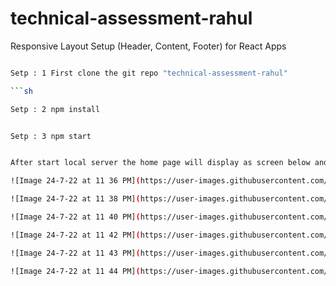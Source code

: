 # technical-assessment-rahul

Responsive Layout Setup (Header, Content, Footer) for React Apps

```sh

Setp : 1 First clone the git repo "technical-assessment-rahul"

```sh

Setp : 2 npm install


Setp : 3 npm start


After start local server the home page will display as screen below and others screens :

![Image 24-7-22 at 11 36 PM](https://user-images.githubusercontent.com/21281276/180654830-d36525bd-5e46-470b-b020-44a299b08e65.JPG)

![Image 24-7-22 at 11 38 PM](https://user-images.githubusercontent.com/21281276/180654912-05c56d18-e5b7-4c42-a60e-761bc8d43dd8.JPG)

![Image 24-7-22 at 11 40 PM](https://user-images.githubusercontent.com/21281276/180654966-9187fe8b-5780-41a1-8299-a079b3986f20.JPG)

![Image 24-7-22 at 11 42 PM](https://user-images.githubusercontent.com/21281276/180655081-5f2aa0c1-c1aa-4d9b-b0e8-cdfd524ba779.JPG)

![Image 24-7-22 at 11 43 PM](https://user-images.githubusercontent.com/21281276/180655123-3f51491b-b337-4de2-b42a-fcd2913a3e3c.JPG)

![Image 24-7-22 at 11 44 PM](https://user-images.githubusercontent.com/21281276/180655192-f5657013-57a0-4b57-a860-528df52dd669.JPG)
